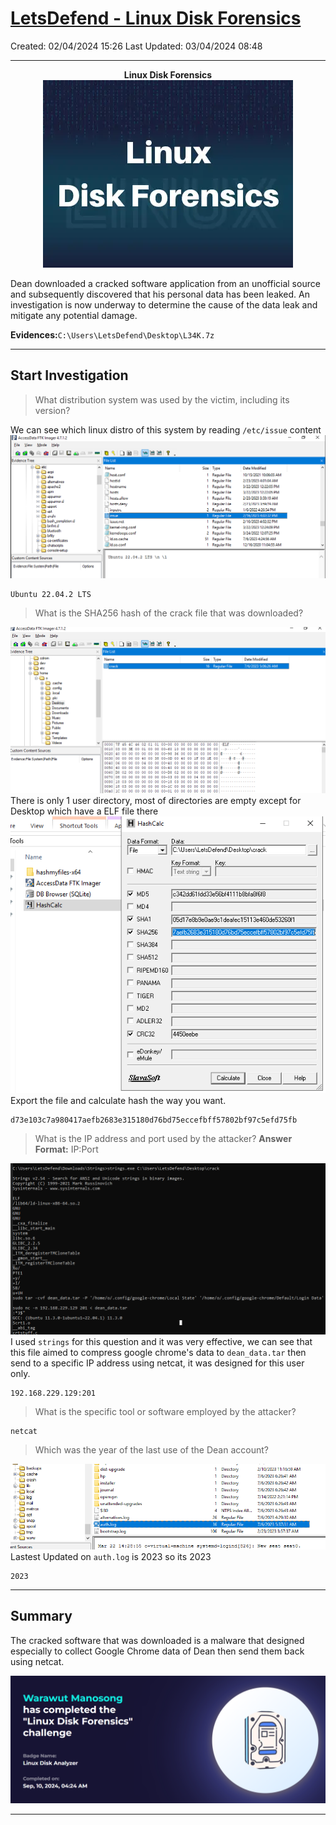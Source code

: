 # [LetsDefend - Linux Disk Forensics](https://app.letsdefend.io/challenge/linux-disk-forensics)
Created: 02/04/2024 15:26
Last Updated: 03/04/2024 08:48
* * *
<div align=center>

**Linux Disk Forensics**
![abe071d88d084c77ace70eacd04e06d7.png](../../_resources/abe071d88d084c77ace70eacd04e06d7.png)
</div>
Dean downloaded a cracked software application from an unofficial source and subsequently discovered that his personal data has been leaked. An investigation is now underway to determine the cause of the data leak and mitigate any potential damage.

**Evidences:**`C:\Users\LetsDefend\Desktop\L34K.7z`
* * *
## Start Investigation
> What distribution system was used by the victim, including its version?

We can see which linux distro of this system by reading `/etc/issue` content
![907660c8df72eeb10c5838f51b12cc5f.png](../../_resources/907660c8df72eeb10c5838f51b12cc5f.png)
```
Ubuntu 22.04.2 LTS
```

>What is the SHA256 hash of the crack file that was downloaded?

![ee7292fa0ee4a6f6e7e8822235cedfc8.png](../../_resources/ee7292fa0ee4a6f6e7e8822235cedfc8.png)
There is only 1 user directory, most of directories are empty except for Desktop which have a ELF file there
![08115fe11dc381dc1d384a2d266cde2a.png](../../_resources/08115fe11dc381dc1d384a2d266cde2a.png)
Export the file and calculate hash the way you want.
```
d73e103c7a980417aefb2683e315180d76bd75eccefbff57802bf97c5efd75fb
```

> What is the IP address and port used by the attacker?
**Answer Format:** IP:Port

![454b6290974b93b7fc415d30c93d3b0b.png](../../_resources/454b6290974b93b7fc415d30c93d3b0b.png)
I used `strings` for this question and it was very effective, we can see that this file aimed to compress google chrome's data to `dean_data.tar` then send to a specific IP address using netcat, it was designed for this user only.
```
192.168.229.129:201
```

> What is the specific tool or software employed by the attacker?
```
netcat
```

> Which was the year of the last use of the Dean account?

![c6494e99434a4f69ede62c641edbc130.png](../../_resources/c6494e99434a4f69ede62c641edbc130.png)
Lastest Updated on `auth.log` is 2023 so its 2023
```
2023
```

* * *
## Summary
The cracked software that was downloaded is a malware that designed especially to collect Google Chrome data of Dean then send them back using netcat.

<div align=center>

![5de6b55d400c508ec8c299cbdf329221.png](../../_resources/5de6b55d400c508ec8c299cbdf329221.png)
</div>

* * *
